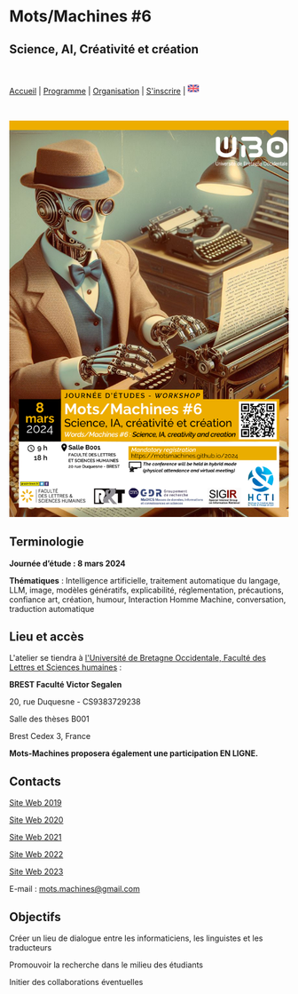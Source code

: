 # Mots/Machines #6 
## Science, AI, Créativité et création
<br>

[Accueil](https://motsmachines.github.io/2024/fr) | [Programme](program) | [Organisation](orga) | [S'inscrire](registration) | [<img src="EN.png" width="20">](../en)

<br>

![MM-science, IA, créativité et création](../mots-machines.png)

## Terminologie


**Journée d’étude : 8 mars 2024**

**Thématiques** : Intelligence artificielle, traitement automatique du langage, 
LLM, image, modèles génératifs, explicabilité, réglementation, précautions, confiance
art, création, humour, Interaction Homme Machine, conversation, traduction automatique


## Lieu et accès

L'atelier se tiendra à [l'Université de Bretagne Occidentale, Faculté des Lettres et Sciences humaines](https://www.univ-brest.fr/UFR-Lettres-et-Sciences-Humaines) :

**BREST Faculté Victor Segalen**

20, rue Duquesne - CS9383729238

Salle des thèses B001

Brest Cedex 3, France

**Mots-Machines proposera également une participation EN LIGNE.**

## Contacts

[Site Web 2019](https://motsmachines.github.io/2019)

[Site Web 2020](https://motsmachines.github.io/2020)

[Site Web 2021](https://motsmachines.github.io/2021)

[Site Web 2022](https://motsmachines.github.io/2022)

[Site Web 2023](https://motsmachines.github.io/2023)

E-mail : [mots.machines@gmail.com](mailto:mots.machines@gmail.com)


## Objectifs
	
Créer un lieu de dialogue entre les informaticiens, les linguistes et les traducteurs

Promouvoir la recherche dans le milieu des étudiants

Initier des collaborations éventuelles
